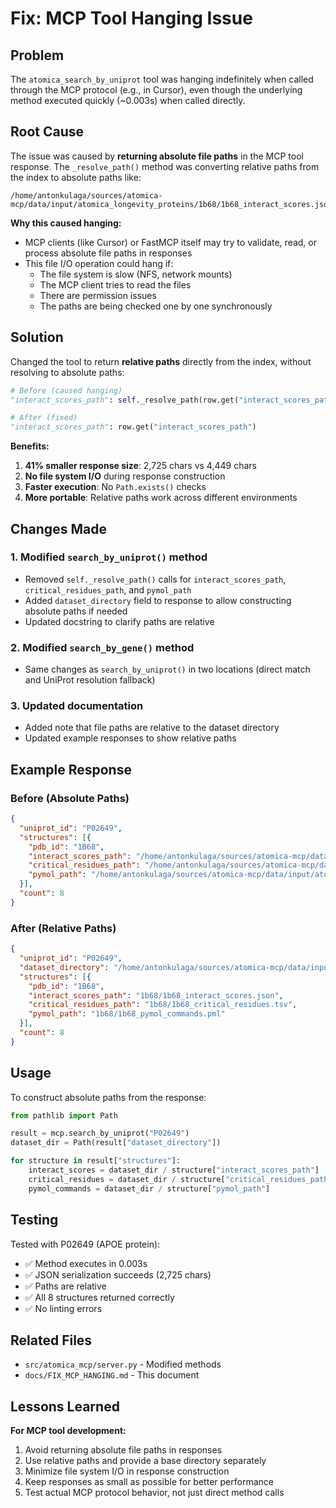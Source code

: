 # Fix: MCP Tool Hanging Issue

## Problem

The `atomica_search_by_uniprot` tool was hanging indefinitely when called through the MCP protocol (e.g., in Cursor), even though the underlying method executed quickly (~0.003s) when called directly.

## Root Cause

The issue was caused by **returning absolute file paths** in the MCP tool response. The `_resolve_path()` method was converting relative paths from the index to absolute paths like:

```
/home/antonkulaga/sources/atomica-mcp/data/input/atomica_longevity_proteins/1b68/1b68_interact_scores.json
```

**Why this caused hanging:**
- MCP clients (like Cursor) or FastMCP itself may try to validate, read, or process absolute file paths in responses
- This file I/O operation could hang if:
  - The file system is slow (NFS, network mounts)
  - The MCP client tries to read the files
  - There are permission issues
  - The paths are being checked one by one synchronously

## Solution

Changed the tool to return **relative paths** directly from the index, without resolving to absolute paths:

```python
# Before (caused hanging)
"interact_scores_path": self._resolve_path(row.get("interact_scores_path"))

# After (fixed)
"interact_scores_path": row.get("interact_scores_path")
```

**Benefits:**
1. **41% smaller response size**: 2,725 chars vs 4,449 chars
2. **No file system I/O** during response construction
3. **Faster execution**: No `Path.exists()` checks
4. **More portable**: Relative paths work across different environments

## Changes Made

### 1. Modified `search_by_uniprot()` method
- Removed `self._resolve_path()` calls for `interact_scores_path`, `critical_residues_path`, and `pymol_path`
- Added `dataset_directory` field to response to allow constructing absolute paths if needed
- Updated docstring to clarify paths are relative

### 2. Modified `search_by_gene()` method
- Same changes as `search_by_uniprot()` in two locations (direct match and UniProt resolution fallback)

### 3. Updated documentation
- Added note that file paths are relative to the dataset directory
- Updated example responses to show relative paths

## Example Response

### Before (Absolute Paths)
```json
{
  "uniprot_id": "P02649",
  "structures": [{
    "pdb_id": "1B68",
    "interact_scores_path": "/home/antonkulaga/sources/atomica-mcp/data/input/atomica_longevity_proteins/1b68/1b68_interact_scores.json",
    "critical_residues_path": "/home/antonkulaga/sources/atomica-mcp/data/input/atomica_longevity_proteins/1b68/1b68_critical_residues.tsv",
    "pymol_path": "/home/antonkulaga/sources/atomica-mcp/data/input/atomica_longevity_proteins/1b68/1b68_pymol_commands.pml"
  }],
  "count": 8
}
```

### After (Relative Paths)
```json
{
  "uniprot_id": "P02649",
  "dataset_directory": "/home/antonkulaga/sources/atomica-mcp/data/input/atomica_longevity_proteins",
  "structures": [{
    "pdb_id": "1B68",
    "interact_scores_path": "1b68/1b68_interact_scores.json",
    "critical_residues_path": "1b68/1b68_critical_residues.tsv",
    "pymol_path": "1b68/1b68_pymol_commands.pml"
  }],
  "count": 8
}
```

## Usage

To construct absolute paths from the response:

```python
from pathlib import Path

result = mcp.search_by_uniprot("P02649")
dataset_dir = Path(result["dataset_directory"])

for structure in result["structures"]:
    interact_scores = dataset_dir / structure["interact_scores_path"]
    critical_residues = dataset_dir / structure["critical_residues_path"]
    pymol_commands = dataset_dir / structure["pymol_path"]
```

## Testing

Tested with P02649 (APOE protein):
- ✅ Method executes in 0.003s
- ✅ JSON serialization succeeds (2,725 chars)
- ✅ Paths are relative
- ✅ All 8 structures returned correctly
- ✅ No linting errors

## Related Files

- `src/atomica_mcp/server.py` - Modified methods
- `docs/FIX_MCP_HANGING.md` - This document

## Lessons Learned

**For MCP tool development:**
1. Avoid returning absolute file paths in responses
2. Use relative paths and provide a base directory separately
3. Minimize file system I/O in response construction
4. Keep responses as small as possible for better performance
5. Test actual MCP protocol behavior, not just direct method calls


